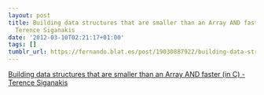 ```yaml
---
layout: post
title: Building data structures that are smaller than an Array AND faster (in C) -
  Terence Siganakis
date: '2012-03-10T02:21:17+01:00'
tags: []
tumblr_url: https://fernando.blat.es/post/19030887922/building-data-structures-that-are-smaller-than-an
---
```

[Building data structures that are smaller than an Array AND faster (in C) - Terence Siganakis](http://siganakis.com/challenge-design-a-data-structure-thats-small)  
